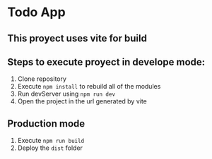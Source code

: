 # Todo App 
## This proyect uses vite for build

## Steps to execute proyect in develope mode: 

1. Clone repository
2. Execute ```npm install``` to rebuild all of the modules
3. Run devServer using ```npm run dev```
4. Open the project in the url generated by vite

## Production mode

1. Execute ```npm run build```
2. Deploy the ```dist``` folder
